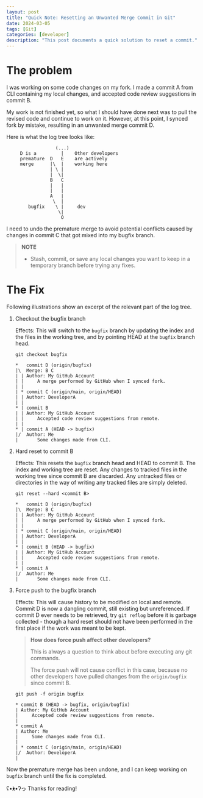 ```yaml
---
layout: post
title: "Quick Note: Resetting an Unwanted Merge Commit in Git"
date: 2024-03-05
tags: [Git]
categories: [developer]
description: "This post documents a quick solution to reset a commit."
---
```


# The problem

I was working on some code changes on my fork. I made a commit A from CLI containing my local changes, and accepted code review suggestions in commit B.

My work is not finished yet, so what I should have done next was to pull the revised code and continue to work on it. However, at this point, I synced fork by mistake, resulting in an unwanted merge commit D.

Here is what the log tree looks like:

```
                  (...)
     D is a         |    Other developers
     premature  D   E    are actively
     merge      |\  |    working here
                | \ |
                |  \|
                B   C
                |   |
                |   | 
                A   |
                 \  |
        bugfix    \ |     dev
                   \|
                    O
```

I need to undo the premature merge to avoid potential conflicts caused by changes in commit C that got mixed into my bugfix branch.

> **NOTE** 
> - Stash, commit, or save any local changes you want to keep in a temporary branch before trying any fixes.


# The Fix

Following illustrations show an excerpt of the relevant part of the log tree.

1. Checkout the bugfix branch

    Effects: This will switch to the `bugfix` branch by updating the index and the files in the working tree, and by pointing HEAD at the `bugfix` branch head.

    ```shell
    git checkout bugfix
    ```

    ```shell
    *   commit D (origin/bugfix)
    |\  Merge: B C
    | | Author: My GitHub Account
    | |     A merge performed by GitHub when I synced fork.
    | |   
    | * commit C (origin/main, origin/HEAD)
    | | Author: DeveloperA
    | |
    * | commit B
    | | Author: My GitHub Account
    | |     Accepted code review suggestions from remote.
    | |   
    * | commit A (HEAD -> bugfix)
    |/  Author: Me
    |       Some changes made from CLI.
    ```

2. Hard reset to commit B

    Effects: This resets the `bugfix` branch head and HEAD to commit B. The index and working tree are reset. Any changes to tracked files in the working tree since commit B are discarded. Any untracked files or directories in the way of writing any tracked files are simply deleted.

    ```shell
    git reset --hard <commit B>
    ```

    ```shell
    *   commit D (origin/bugfix)
    |\  Merge: B C
    | | Author: My GitHub Account
    | |     A merge performed by GitHub when I synced fork.
    | |   
    | * commit C (origin/main, origin/HEAD)
    | | Author: DeveloperA
    | |
    * | commit B (HEAD -> bugfix)
    | | Author: My GitHub Account
    | |     Accepted code review suggestions from remote.
    | |   
    * | commit A
    |/  Author: Me
    |       Some changes made from CLI.
    ```

3. Force push to the bugfix branch

    Effects: This will cause history to be modified on local and remote. Commit D is now a dangling commit, still existing but unreferenced. If commit D ever needs to be retrieved, try `git reflog` before it is garbage collected - though a hard reset should not have been performed in the first place if the work was meant to be kept.

    >**How does force push affect other developers?**
    >
    > This is always a question to think about before executing any git commands.
    >
    > The force push will not cause conflict in this case, because no other developers have pulled changes from the `origin/bugfix` since commit B.

    ```shell
    git push -f origin bugfix
    ```

    ```shell
    * commit B (HEAD -> bugfix, origin/bugfix)
    | Author: My GitHub Account
    |     Accepted code review suggestions from remote.
    |     
    * commit A
    | Author: Me
    |     Some changes made from CLI.
    |
    | * commit C (origin/main, origin/HEAD)
    |/  Author: DeveloperA
    |
    ```

Now the premature merge has been undone, and I can keep working on `bugfix` branch until the fix is completed.

ʕ•́ᴥ•̀ʔっ Thanks for reading!
